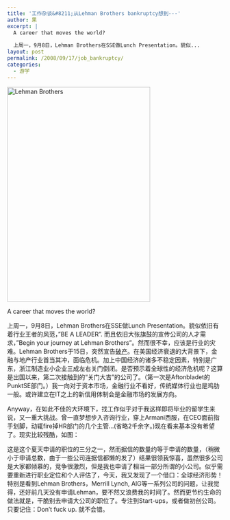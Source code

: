 ```yaml
---
title: '工作杂谈&#8211;从Lehman Brothers bankruptcy想到···'
author: 果
excerpt: |
  A career that moves the world?
  
  上周一，9月8日，Lehman Brothers在SSE做Lunch Presentation。貌似...
layout: post
permalink: /2008/09/17/job_bankruptcy/
categories:
  - 游学
---
```

<p><a title="Lehman Brothers by lishugo, on Flickr" href="http://www.flickr.com/photos/lishugo/2865992974/"><img class="alignnone" src="http://farm4.static.flickr.com/3082/2865992974_611f7c407d.jpg" alt="Lehman Brothers" width="334" height="500" /></a></p>
<p>A career that moves the world?<!--more--></p>
<p>上周一，9月8日，Lehman Brothers在SSE做Lunch Presentation。貌似依旧有着行业王者的风范，&#8221;BE A LEADER&#8221;. 而且依旧大张旗鼓的宣传公司的人才需求，&#8221;Begin your journey at Lehman Brothers&#8221;。然而很不幸，应该是行业的灾难。Lehman Brothers于15日，突然宣告<a title="Google news about LB" href="http://news.google.com/news?q=lehman+brothers&amp;sourceid=navclient-ff&amp;ie=UTF-8&amp;rlz=1B3GGGL_enSE283SE283&amp;um=1&amp;hl=en&amp;sa=X&amp;oi=news_group&amp;resnum=1&amp;ct=title">破产</a>。在美国经济衰退的大背景下，金融与地产行业首当其冲，面临危机。加上中国经济的诸多不稳定因素，特别是广东，浙江制造业小企业三成左右关门倒闭。是否预示着全球性的经济危机呢？这算是出国以来，第二次接触到的“关门大吉”的公司了。（第一次是Aftonbladet的PunktSE部门。）我一向对于资本市场，金融行业不看好，传统媒体行业也是鸡肋一般。或许建立在IT之上的新信用体制会是金融市场的发展方向。</p>
<p>Anyway，在如此不佳的大环境下，找工作似乎对于我这样即将毕业的留学生来说，又一重大挑战。曾一直梦想步入咨询行业，穿上Armani西服，在CEO面前指手划脚，动辄fire掉HR部门的几个主管&#8230;(省略2千余字。)现在看来基本没有希望了。现实比较残酷，如图：<br />
<a href="http://picasaweb.google.com/lh/photo/emAtbaU00k6SiIJdTB1KQw?authkey=KCCfiOejQ2c"><img src="http://lh3.ggpht.com/lishugo/SNi6-9iLgwI/AAAAAAAAQV4/uKKnzVtabZA/s400/2866086552_3593e39539_o.jpg" alt="" /></a></p>
<p>这是这个夏天申请的职位的三分之一，然而据信的数量约等于申请的数量，（稍微小于申请总数，由于一些公司连据信都懒的发了）结果很领我惊喜，虽然很多公司是大家都倾慕的，竞争很激烈，但是我也申请了相当一部分所谓的小公司。似乎需要重新进行职业定位和个人评估了，今天，我又发现了一个借口：全球经济形势！特别是看到Lehman Brothers，Merrill Lynch, AIG等一系列公司的问题，让我觉得，还好前几天没有申请Lehman，要不然又浪费我的时间了。然而更节约生命的做法就是，干脆别去申请大公司的职位了。专注到Start-ups，或者做初创公司。只要记住：Don&#8217;t fuck up. 就不会错。</p>
